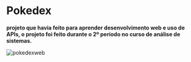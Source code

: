 # **Pokedex**
 **projeto que havia feito para aprender desenvolvimento web e uso de APIs, o projeto foi feito durante o 2º período no curso de análise de sistemas.**

![pokedexweb](https://github.com/user-attachments/assets/bfe5b2ae-f73b-4239-82be-ec626fe8c426)
